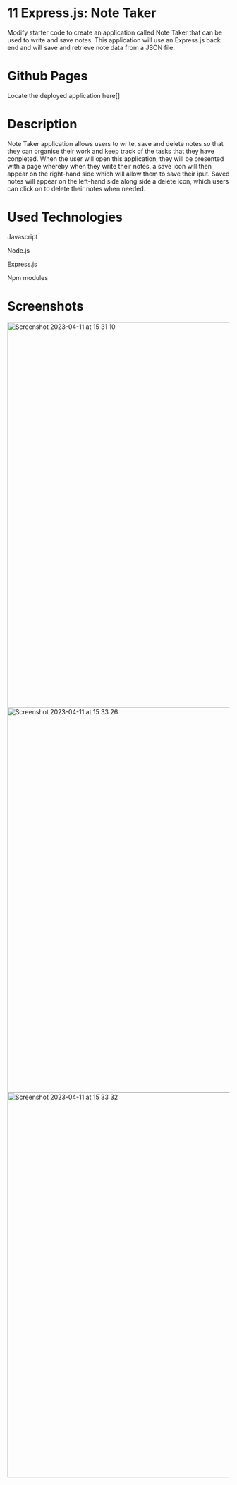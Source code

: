 # 11 Express.js: Note Taker

Modify starter code to create an application called Note Taker that can be used to write and save notes. This application will use an Express.js back end and will save and retrieve note data from a JSON file.


# Github Pages

Locate the deployed application here[]


# Description

Note Taker application allows users to write, save and delete notes so that they can organise their work and keep track of the tasks that they have conpleted. When the user will open this application,  they will be presented with a page whereby when they write their notes, a save icon will then appear on the right-hand side which will allow them to save their iput. Saved notes will appear on the left-hand side along side a delete icon,  which users can click on to delete their notes when needed.

# Used Technologies

Javascript

Node.js

Express.js

Npm modules


# Screenshots

<img width="873" alt="Screenshot 2023-04-11 at 15 31 10" src="https://user-images.githubusercontent.com/123417090/231198836-5ec53ee6-ca2c-4923-aceb-3bc0d987eea3.png">



<img width="873" alt="Screenshot 2023-04-11 at 15 33 26" src="https://user-images.githubusercontent.com/123417090/231198885-4283f221-5918-4637-88cf-bcd6a62e392e.png">



<img width="873" alt="Screenshot 2023-04-11 at 15 33 32" src="https://user-images.githubusercontent.com/123417090/231198975-a637ba45-331a-4f7c-9c51-69031a8ba7d6.png">






